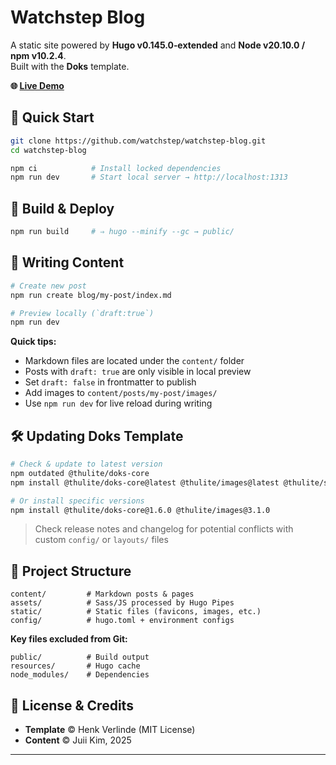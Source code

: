 # Watchstep Blog

A static site powered by **Hugo v0.145.0‑extended** and **Node v20.10.0 / npm v10.2.4**.  
Built with the **Doks** template.

**🌐 [Live Demo](https://watchstep-blog.netlify.app/)**

## 🚀 Quick Start

```bash
git clone https://github.com/watchstep/watchstep-blog.git
cd watchstep-blog

npm ci            # Install locked dependencies
npm run dev       # Start local server → http://localhost:1313
```

## 🔨 Build & Deploy

```bash
npm run build     # ⇒ hugo --minify --gc → public/
```

## 📄 Writing Content

```bash
# Create new post 
npm run create blog/my-post/index.md

# Preview locally (`draft:true`)
npm run dev
```

**Quick tips:**
- Markdown files are located under the `content/` folder
- Posts with `draft: true` are only visible in local preview
- Set `draft: false` in frontmatter to publish
- Add images to `content/posts/my-post/images/`
- Use `npm run dev` for live reload during writing


## 🛠 Updating Doks Template

```bash
# Check & update to latest version
npm outdated @thulite/doks-core
npm install @thulite/doks-core@latest @thulite/images@latest @thulite/seo@latest

# Or install specific versions
npm install @thulite/doks-core@1.6.0 @thulite/images@3.1.0
```

> Check release notes and changelog for potential conflicts with custom `config/` or `layouts/` files

## 📂 Project Structure

```
content/         # Markdown posts & pages
assets/          # Sass/JS processed by Hugo Pipes
static/          # Static files (favicons, images, etc.)
config/          # hugo.toml + environment configs
```

**Key files excluded from Git:**
```
public/          # Build output
resources/       # Hugo cache
node_modules/    # Dependencies
```

## 📝 License & Credits

- **Template** © Henk Verlinde (MIT License)
- **Content** © Juii Kim, 2025

---